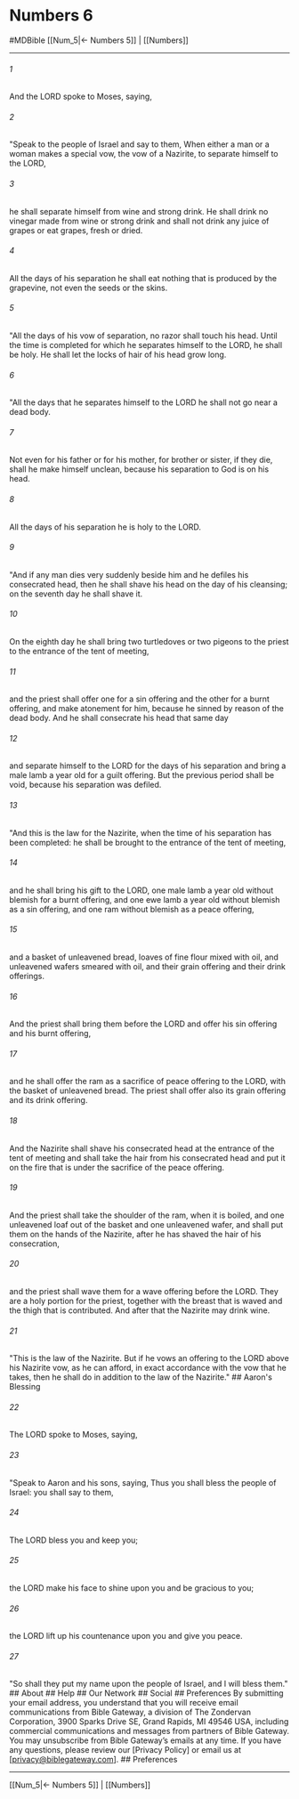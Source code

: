 # Numbers 6
#MDBible
[[Num_5|← Numbers 5]] | [[Numbers]]

***


###### 1 
And the LORD spoke to Moses, saying, 

###### 2 
"Speak to the people of Israel and say to them, When either a man or a woman makes a special vow, the vow of a Nazirite, to separate himself to the LORD, 

###### 3 
he shall separate himself from wine and strong drink. He shall drink no vinegar made from wine or strong drink and shall not drink any juice of grapes or eat grapes, fresh or dried. 

###### 4 
All the days of his separation he shall eat nothing that is produced by the grapevine, not even the seeds or the skins. 

###### 5 
"All the days of his vow of separation, no razor shall touch his head. Until the time is completed for which he separates himself to the LORD, he shall be holy. He shall let the locks of hair of his head grow long. 

###### 6 
"All the days that he separates himself to the LORD he shall not go near a dead body. 

###### 7 
Not even for his father or for his mother, for brother or sister, if they die, shall he make himself unclean, because his separation to God is on his head. 

###### 8 
All the days of his separation he is holy to the LORD. 

###### 9 
"And if any man dies very suddenly beside him and he defiles his consecrated head, then he shall shave his head on the day of his cleansing; on the seventh day he shall shave it. 

###### 10 
On the eighth day he shall bring two turtledoves or two pigeons to the priest to the entrance of the tent of meeting, 

###### 11 
and the priest shall offer one for a sin offering and the other for a burnt offering, and make atonement for him, because he sinned by reason of the dead body. And he shall consecrate his head that same day 

###### 12 
and separate himself to the LORD for the days of his separation and bring a male lamb a year old for a guilt offering. But the previous period shall be void, because his separation was defiled. 

###### 13 
"And this is the law for the Nazirite, when the time of his separation has been completed: he shall be brought to the entrance of the tent of meeting, 

###### 14 
and he shall bring his gift to the LORD, one male lamb a year old without blemish for a burnt offering, and one ewe lamb a year old without blemish as a sin offering, and one ram without blemish as a peace offering, 

###### 15 
and a basket of unleavened bread, loaves of fine flour mixed with oil, and unleavened wafers smeared with oil, and their grain offering and their drink offerings. 

###### 16 
And the priest shall bring them before the LORD and offer his sin offering and his burnt offering, 

###### 17 
and he shall offer the ram as a sacrifice of peace offering to the LORD, with the basket of unleavened bread. The priest shall offer also its grain offering and its drink offering. 

###### 18 
And the Nazirite shall shave his consecrated head at the entrance of the tent of meeting and shall take the hair from his consecrated head and put it on the fire that is under the sacrifice of the peace offering. 

###### 19 
And the priest shall take the shoulder of the ram, when it is boiled, and one unleavened loaf out of the basket and one unleavened wafer, and shall put them on the hands of the Nazirite, after he has shaved the hair of his consecration, 

###### 20 
and the priest shall wave them for a wave offering before the LORD. They are a holy portion for the priest, together with the breast that is waved and the thigh that is contributed. And after that the Nazirite may drink wine. 

###### 21 
"This is the law of the Nazirite. But if he vows an offering to the LORD above his Nazirite vow, as he can afford, in exact accordance with the vow that he takes, then he shall do in addition to the law of the Nazirite." ## Aaron's Blessing 

###### 22 
The LORD spoke to Moses, saying, 

###### 23 
"Speak to Aaron and his sons, saying, Thus you shall bless the people of Israel: you shall say to them, 

###### 24 
The LORD bless you and keep you; 

###### 25 
the LORD make his face to shine upon you and be gracious to you; 

###### 26 
the LORD lift up his countenance upon you and give you peace. 

###### 27 
"So shall they put my name upon the people of Israel, and I will bless them." ## About ## Help ## Our Network ## Social ## Preferences By submitting your email address, you understand that you will receive email communications from Bible Gateway, a division of The Zondervan Corporation, 3900 Sparks Drive SE, Grand Rapids, MI 49546 USA, including commercial communications and messages from partners of Bible Gateway. You may unsubscribe from Bible Gateway&rsquo;s emails at any time. If you have any questions, please review our [Privacy Policy] or email us at [privacy@biblegateway.com]. ## Preferences

***

[[Num_5|← Numbers 5]] | [[Numbers]]
